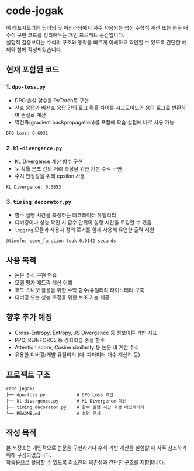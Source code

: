 # code-jogak

이 레포지토리는 딥러닝 및 머신러닝에서 자주 사용되는 핵심 수학적 계산 또는 논문 내 수식 구현 코드를 정리해두는 개인 프로젝트 공간입니다.  
실험적 검증보다는 수식의 구조와 동작을 빠르게 이해하고 확인할 수 있도록 간단한 예제와 함께 작성되었습니다.


## 현재 포함된 코드

### 1. `dpo-loss.py`
- DPO 손실 함수를 PyTorch로 구현
- 선호 응답과 비선호 응답 간의 로그 확률 차이를 시그모이드와 음의 로그로 변환하여 손실로 계산
- 역전파(gradient backpropagation)를 포함해 학습 실험에 바로 사용 가능  

```
DPO Loss: 0.6931
```

### 2. `kl-divergence.py`
- KL Divergence 계산 함수 구현
- 두 확률 분포 간의 거리 측정을 위한 기본 수식 구현
- 수치 안정성을 위해 epsilon 사용  

```
KL Divergence: 0.0853
```

### 3. `timing_decorator.py`
- 함수 실행 시간을 측정하는 데코레이터 유틸리티
- 디버깅이나 성능 확인 시 함수 단위의 실행 시간을 로깅할 수 있음
- `logging` 모듈과 사용자 정의 로거를 함께 사용해 유연한 출력 지원  

```
@timefn: some_function took 0.0142 seconds
```


## 사용 목적
- 논문 수식 구현 연습
- 모델 평가 메트릭 계산 이해
- 코드 스니펫 활용을 위한 수학 함수/유틸리티 라이브러리 구축
- 디버깅 또는 성능 측정을 위한 보조 기능 제공


## 향후 추가 예정
- Cross-Entropy, Entropy, JS Divergence 등 정보이론 기반 지표
- PPO, REINFORCE 등 강화학습 손실 함수
- Attention score, Cosine similarity 등 논문 내 계산 수식
- 유용한 디버깅/개발 유틸리티 (예: 파라미터 개수 계산기 등)


## 프로젝트 구조
```
code-jogak/
├── dpo-loss.py            # DPO Loss 계산
├── kl-divergence.py       # KL Divergence 계산
├── timing_decorator.py    # 함수 실행 시간 측정 데코레이터
└── README.md              # 설명 문서
```


## 작성 목적
본 저장소는 개인적으로 논문을 구현하거나 수식 기반 계산을 실험할 때 자주 참조하기 위해 구성되었습니다.  
학습용으로 활용할 수 있도록 최소한의 의존성과 간단한 구조를 지향합니다.
